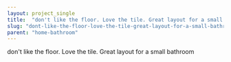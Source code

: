 ```yaml
---
layout: project_single
title:  "don't like the floor. Love the tile. Great layout for a small bathroom"
slug: "dont-like-the-floor-love-the-tile-great-layout-for-a-small-bathroom"
parent: "home-bathroom"
---
```

don't like the floor. Love the tile. Great layout for a small bathroom